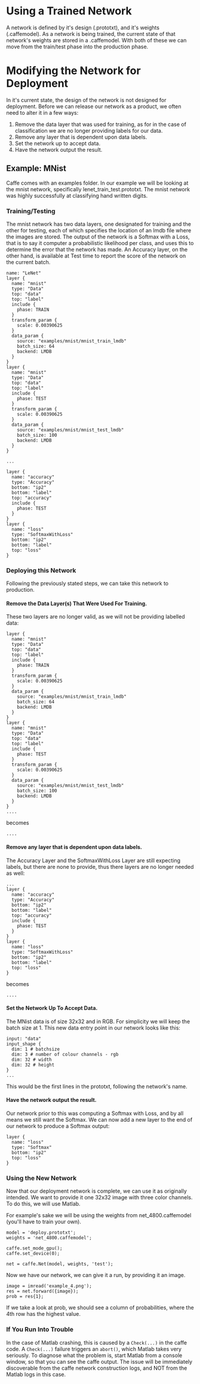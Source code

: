 # Using a Trained Network

A network is defined by it's design (.prototxt), and it's weights (.caffemodel). As a network is being trained, the current state of that network's weights are stored in a .caffemodel. With both of these we can move from the train/test phase into the production phase.

# Modifying the Network for Deployment

In it's current state, the design of the network is not designed for deployment. Before we can release our network as a product, we often need to alter it in a few ways:
1. Remove the data layer that was used for training, as for in the case of classification we are no longer providing labels for our data.
1. Remove any layer that is dependent upon data labels.
1. Set the network up to accept data.
1. Have the network output the result.

## Example: MNist

Caffe comes with an examples folder. In our example we will be looking at the mnist network, specifically lenet_train_test.prototxt. The mnist network was highly successfully at classifying hand written digits.

### Training/Testing

The mnist network has two data layers, one designated for training and the other for testing, each of which specifies the location of an lmdb file where the images are stored. The output of the network is a Softmax with a Loss, that is to say it computer a probabilistic likelihood per class, and uses this to determine the error that the network has made. An Accuracy layer, on the other hand, is available at Test time to report the score of the network on the current batch.

    name: "LeNet"
    layer {
      name: "mnist"
      type: "Data"
      top: "data"
      top: "label"
      include {
        phase: TRAIN
      }
      transform_param {
        scale: 0.00390625
      }
      data_param {
        source: "examples/mnist/mnist_train_lmdb"
        batch_size: 64
        backend: LMDB
      }
    }
    layer {
      name: "mnist"
      type: "Data"
      top: "data"
      top: "label"
      include {
        phase: TEST
      }
      transform_param {
        scale: 0.00390625
      }
      data_param {
        source: "examples/mnist/mnist_test_lmdb"
        batch_size: 100
        backend: LMDB
      }
    }
    
    ...
    
    layer {
      name: "accuracy"
      type: "Accuracy"
      bottom: "ip2"
      bottom: "label"
      top: "accuracy"
      include {
        phase: TEST
      }
    }
    layer {
      name: "loss"
      type: "SoftmaxWithLoss"
      bottom: "ip2"
      bottom: "label"
      top: "loss"
    }

### Deploying this Network

Following the previously stated steps, we can take this network to production.

#### Remove the Data Layer(s) That Were Used For Training.

These two layers are no longer valid, as we will not be providing labelled data:

    layer {
      name: "mnist"
      type: "Data"
      top: "data"
      top: "label"
      include {
        phase: TRAIN
      }
      transform_param {
        scale: 0.00390625
      }
      data_param {
        source: "examples/mnist/mnist_train_lmdb"
        batch_size: 64
        backend: LMDB
      }
    }
    layer {
      name: "mnist"
      type: "Data"
      top: "data"
      top: "label"
      include {
        phase: TEST
      }
      transform_param {
        scale: 0.00390625
      }
      data_param {
        source: "examples/mnist/mnist_test_lmdb"
        batch_size: 100
        backend: LMDB
      }
    }
    ....

becomes

    ....

#### Remove any layer that is dependent upon data labels.

The Accuracy Layer and the SoftmaxWithLoss Layer are still expecting labels, but there are none to provide, thus there layers are no longer needed as well:

    ...
    layer {
      name: "accuracy"
      type: "Accuracy"
      bottom: "ip2"
      bottom: "label"
      top: "accuracy"
      include {
        phase: TEST
      }
    }
    layer {
      name: "loss"
      type: "SoftmaxWithLoss"
      bottom: "ip2"
      bottom: "label"
      top: "loss"
    }

becomes

    ....

#### Set the Network Up To Accept Data.

The MNist data is of size 32x32 and in RGB. For simplicity we will keep the batch size at 1. This new data entry point in our network looks like this:

    input: "data"
    input_shape {
      dim: 1 # batchsize
      dim: 3 # number of colour channels - rgb
      dim: 32 # width
      dim: 32 # height
    }
    ...

This would be the first lines in the prototxt, following the network's name.

#### Have the network output the result.

Our network prior to this was computing a Softmax with Loss, and by all means we still want the Softmax. We can now add a new layer to the end of our network to produce a Softmax output:

    layer {
      name: "loss"
      type: "Softmax"
      bottom: "ip2"
      top: "loss"
    }

### Using the New Network

Now that our deployment network is complete, we can use it as originally intended. We want to provide it one 32x32 image with three color channels. To do this, we will use Matlab.

For example's sake we will be using the weights from net_4800.caffemodel (you'll have to train your own).

    model = 'deploy.prototxt';
    weights = 'net_4800.caffemodel';

    caffe.set_mode_gpu();
    caffe.set_device(0);
    
    net = caffe.Net(model, weights, 'test');

Now we have our network, we can give it a run, by providing it an image.

    image = imread('example_4.png');
    res = net.forward({image});
    prob = res{1};

If we take a look at prob, we should see a column of probabilities, where the 4th row has the highest value.

### If You Run Into Trouble

In the case of Matlab crashing, this is caused by a `Check(...)` in the caffe code. A `Check(...)` failure triggers an `abort()`, which Matlab takes very seriously. To diagnose what the problem is, start Matlab from a console window, so that you can see the caffe output. The issue will be immediately discoverable from the caffe network construction logs, and NOT from the Matlab logs in this case.
